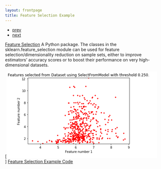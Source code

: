 ```yaml
---
layout: frontpage
title: Feature Selection Example
---
```


<div class="navbar">
  <div class="navbar-inner">
      <ul class="nav">
          <li><a href="pic_17.html">prev</a></li>
          <li><a href="pic_2.html">next</a></li>
      </ul>
  </div>
</div>

[Feature Selection](https://scikit-learn.org/stable/modules/feature_selection.html)
 A Python package. The classes in the sklearn.feature_selection module can be used for feature selection/dimensionality reduction on sample sets, either to improve estimators’ accuracy scores or to boost their performance on very high-dimensional datasets.

[![Feature Selection Example](../../assets/publpics/pic_1.png)]  [Feature Selection Example Code](https://github.com/oliviapy960825/oliviapy960825.github.io/blob/master/Assignments/6992_Project.ipynb)
